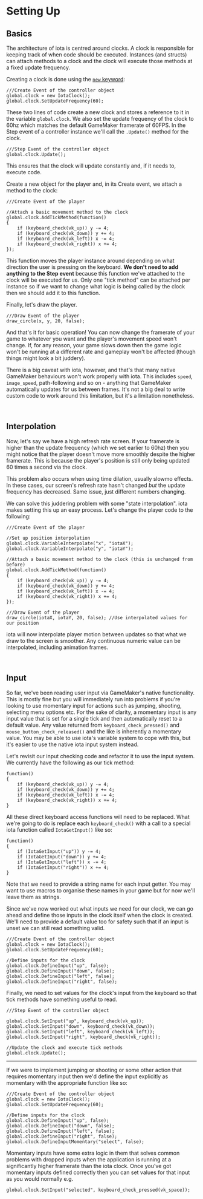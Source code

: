 # Setting Up

## Basics

The architecture of iota is centred around clocks. A clock is responsible for keeping track of when code should be executed. Instances (and structs) can attach methods to a clock and the clock will execute those methods at a fixed update frequency.

Creating a clock is done using the [`new` keyword](https://www.yoyogames.com/en/blog/gamemaker-studio-2-dot-3-new-gml-features):

```GML
///Create Event of the controller object
global.clock = new IotaClock();
global.clock.SetUpdateFrequency(60);
```

These two lines of code create a new clock and stores a reference to it in the variable `global.clock`. We also set the update frequency of the clock to 60hz which matches the default GameMaker framerate of 60FPS. In the Step event of a controller instance we'll call the `.Update()` method for the clock.

```GML
///Step Event of the controller object
global.clock.Update();
```

This ensures that the clock will update constantly and, if it needs to, execute code.

Create a new object for the player and, in its Create event, we attach a method to the clock:

```GML
///Create Event of the player

//Attach a basic movement method to the clock
global.clock.AddTickMethod(function()
{
    if (keyboard_check(vk_up)) y -= 4;
    if (keyboard_check(vk_down)) y += 4;
    if (keyboard_check(vk_left)) x -= 4;
    if (keyboard_check(vk_right)) x += 4;
});
```

This function moves the player instance around depending on what direction the user is pressing on the keyboard. **We don't need to add anything to the Step event** because this function we've attached to the clock will be executed for us. Only one "tick method" can be attached per instance so if we want to change what logic is being called by the clock then we should add it to this function.

Finally, let's draw the player.

```GML
///Draw Event of the player
draw_circle(x, y, 20, false);
```

And that's it for basic operation! You can now change the framerate of your game to whatever you want and the player's movement speed won't change. If, for any reason, your game slows down then the game logic won't be running at a different rate and gameplay won't be affected (though things might look a bit juddery).

There is a big caveat with iota, however, and that's that many native GameMaker behaviours won't work properly with iota. This includes `speed`, `image_speed`, path-following and so on - anything that GameMaker automatically updates for us between frames. It's not a big deal to write custom code to work around this limitation, but it's a limitation nonetheless.

&nbsp;

## Interpolation

Now, let's say we have a high refresh rate screen. If your framerate is higher than the update frequency (which we set earlier to 60hz) then you might notice that the player doesn't move more smoothly despite the higher framerate. This is because the player's position is still only being updated 60 times a second via the clock.

This problem also occurs when using time dilation, usually slowmo effects. In these cases, our screen's refresh rate hasn't changed _but_ the update frequency has decreased. Same issue, just different numbers changing.

We can solve this juddering problem with some "state interpolation". iota makes setting this up an easy process. Let's change the player code to the following:

```GML
///Create Event of the player

//Set up position interpolation
global.clock.VariableInterpolate("x", "iotaX");
global.clock.VariableInterpolate("y", "iotaY");

//Attach a basic movement method to the clock (this is unchanged from before)
global.clock.AddTickMethod(function()
{
    if (keyboard_check(vk_up)) y -= 4;
    if (keyboard_check(vk_down)) y += 4;
    if (keyboard_check(vk_left)) x -= 4;
    if (keyboard_check(vk_right)) x += 4;
});
```

```GML
///Draw Event of the player
draw_circle(iotaX, iotaY, 20, false); //Use interpolated values for our position
```

iota will now interpolate player motion between updates so that what we draw to the screen is smoother. Any continuous numeric value can be interpolated, including animation frames.

&nbsp;

## Input

So far, we've been reading user input via GameMaker's native functionality. This is mostly fine but you will immediately run into problems if you're looking to use momentary input for actions such as jumping, shooting, selecting menu options etc. For the sake of clarity, a momentary input is any input value that is set for a single tick and then automatically reset to a default value. Any value returned from `keyboard_check_pressed()` and `mouse_button_check_released()` and the like is inherently a momentary value. You may be able to use iota's variable system to cope with this, but it's easier to use the native iota input system instead.

Let's revisit our input checking code and refactor it to use the input system. We currently have the following as our tick method:

```GML
function()
{
    if (keyboard_check(vk_up)) y -= 4;
    if (keyboard_check(vk_down)) y += 4;
    if (keyboard_check(vk_left)) x -= 4;
    if (keyboard_check(vk_right)) x += 4;
}
```

All these direct keyboard access functions will need to be replaced. What we're going to do is replace each `keyboard_check()` with a call to a special iota function called `IotaGetInput()` like so:

```GML
function()
{
    if (IotaGetInput("up")) y -= 4;
    if (IotaGetInput("down")) y += 4;
    if (IotaGetInput("left")) x -= 4;
    if (IotaGetInput("right")) x += 4;
}
```

Note that we need to provide a string name for each input getter. You may want to use macros to organise these names in your game but for now we'll leave them as strings.

Since we've now worked out what inputs we need for our clock, we can go ahead and define those inputs in the clock itself when the clock is created. We'll need to provide a default value too for safety such that if an input is unset we can still read something valid.

```GML
///Create Event of the controller object
global.clock = new IotaClock();
global.clock.SetUpdateFrequency(60);

//Define inputs for the clock
global.clock.DefineInput("up", false);
global.clock.DefineInput("down", false);
global.clock.DefineInput("left", false);
global.clock.DefineInput("right", false);
```

Finally, we need to set values for the clock's input from the keyboard so that tick methods have something useful to read.

```GML
///Step Event of the controller object

global.clock.SetInput("up", keyboard_check(vk_up));
global.clock.SetInput("down", keyboard_check(vk_down));
global.clock.SetInput("left", keyboard_check(vk_left));
global.clock.SetInput("right", keyboard_check(vk_right));

//Update the clock and execute tick methods
global.clock.Update();
```

-----

If we were to implement jumping or shooting or some other action that requires momentary input then we'd define the input explicitly as momentary with the appropriate function like so:

```GML
///Create Event of the controller object
global.clock = new IotaClock();
global.clock.SetUpdateFrequency(60);

//Define inputs for the clock
global.clock.DefineInput("up", false);
global.clock.DefineInput("down", false);
global.clock.DefineInput("left", false);
global.clock.DefineInput("right", false);
global.clock.DefineInputMomentary("select", false);
```

Momentary inputs have some extra logic in them that solves common problems with dropped inputs when the application is running at a significantly higher framerate than the iota clock. Once you've got momentary inputs defined correctly then you can set values for that input as you would normally e.g.

```GML
global.clock.SetInput("selected", keyboard_check_pressed(vk_space));
```